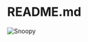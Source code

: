 # README.md
<picture>
 <source media="(prefers-color-scheme: dark)" srcset="[YOUR-DARKMODE-IMAGE](https://www.google.com/url?sa=i&url=https%3A%2F%2Fwww.ucl.ac.uk%2Fnews%2F2023%2Faug%2Fsupermoon-how-illusion-makes-full-moon-appear-bigger-it-really&psig=AOvVaw2Ff1ab3ORhczqUeovfUbvE&ust=1738211474844000&source=images&cd=vfe&opi=89978449&ved=0CBQQjRxqFwoTCODghb-MmosDFQAAAAAdAAAAABAE)">
 <source media="(prefers-color-scheme: light)" srcset="[YOUR-LIGHTMODE-IMAGE](https://www.google.com/url?sa=i&url=https%3A%2F%2Fstock.adobe.com%2Fsearch%3Fk%3Dcartoon%2Bsun&psig=AOvVaw1lZxEDxHEMssGZmTltJrGp&ust=1738211418875000&source=images&cd=vfe&opi=89978449&ved=0CBQQjRxqFwoTCIDkkqKMmosDFQAAAAAdAAAAABAJ)">
 <img alt="Snoopy" src="[YOUR-DEFAULT-IMAGE](https://www.google.com/url?sa=i&url=https%3A%2F%2Fpeople.com%2Fwhy-snoopy-is-more-popular-than-ever-especially-at-the-holidays-exclusive-8763906&psig=AOvVaw3NZJ_9323sn-p1WCEiSzMd&ust=1738211501865000&source=images&cd=vfe&opi=89978449&ved=0CBQQjRxqFwoTCKjJ1c6MmosDFQAAAAAdAAAAABAE)">
</picture>
